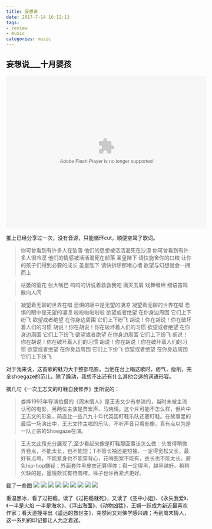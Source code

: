 ```yaml
---
title: 妄想说
date: 2017-7-14 16:12:13
tags: 
- review
- music
categories: music
---
```

## 妄想说___十月婴孩

<embed height="415" width="544" quality="high" allowfullscreen="true" type="application/x-shockwave-flash" src="//static.hdslb.com/miniloader.swf" flashvars="aid=9191684&page=1" pluginspage="//www.adobe.com/shockwave/download/download.cgi?P1_Prod_Version=ShockwaveFlash"></embed>

推上已经分享过一次，没有音源，只能循环cut，顺便空耳了歌词。

> 你可曾看到有许多人在坠落
他们的思想被活活渴死在沙漠
你可曾看到有许多人很冷漠
他们的情感被活活渴死在部落
圣皇陛下 请快施舍你的口粮
让你的孩子们得到必要的成长
圣皇陛下 请快拆除那堵心墙
欲望与幻想就会一拥而上

> 枯萎的菊花 张大嘴巴
呜呜的诉说着救救我吧
满天玉屑 戏舞缠绵
细语笛鸣 散向人间


> 凝望着无聊的世界在唱
恐惧的眼中是无望的凄凉
凝望着无聊的世界在唱
恐惧的眼中是无望的凄凉
啦啦啦啦啦啦
欲望或者绝望 在你身边周围 它们上下纷飞
欲望或者绝望 在你身边周围 它们上下纷飞
胡说！你在胡说！你在破坏着人们的习惯
胡说！你在胡说！你在破坏着人们的习惯
欲望或者绝望 在你身边周围 它们上下纷飞
欲望或者绝望 在你身边周围 它们上下纷飞
胡说！你在胡说！你在破坏着人们的习惯
胡说！你在胡说！你在破坏着人们的习惯
欲望或者绝望 在你身边周围 它们上下纷飞
欲望或者绝望 在你身边周围 它们上下纷飞


对于我来说，这首歌的魅力大于整部电影。当他在台上唱这歌时，痞气，瘦削，完全shoegaze的范儿，除了躁动，我想不出还有什么其他合适的词语形容。

摘几句《一次王志文的盯鞋自我修养》里所说的：
> 娄烨1993年导演拍摄的《周末情人》是王志文少有参演的，当时未被主流认可的电影，另两位主演是贾宏声、马晓晴。这个片可能不怎么样，但片中王志文的形象，简直比一些八九十年代英国盯鞋乐队还要盯鞋。在故事里的最后一场演出中，王志文作主唱的乐队，不听声音只看影像，真有点以为是一队正宗的Shoegaze在演。

> 王志文此段充分展现了,至少看起来像是盯鞋那回事该怎么做：头发得稍微弄卷点，不能太长，也不能短；T不管长袖还是短袖，一定得宽松又长，最好有点垮，不能紧身也不能穿背心，花哨图案不能有，衣长也不能太长，避免hip-hop嫌疑；外面套件黑皮衣还算得体；鞋一定得黑，越黑越好。稍稍欠缺的是，墨镜款式有待商榷，裤子也许再紧点更好。

截了一些图
![](http://ww1.sinaimg.cn/large/005xH7pTly1fhjj21hjn0j30zk0k0wf4.jpg)
![](http://ww1.sinaimg.cn/large/005xH7pTly1fhjjbckzz0j30zk0k00tc.jpg)
![](http://ww1.sinaimg.cn/large/005xH7pTly1fhjj9xuszdj30zk0k00tx.jpg)
![](http://ww1.sinaimg.cn/large/005xH7pTly1fhjj9kp2xsj30zk0k0dgj.jpg)
![](http://ww1.sinaimg.cn/large/005xH7pTly1fhjj90q032j30zk0k0q3i.jpg) 
![](http://ww1.sinaimg.cn/large/005xH7pTly1fhjjrfrtshj30zk0k074u.jpg)
![](http://ww1.sinaimg.cn/large/005xH7pTly1fhjjrujf05j30zk0k0gm0.jpg)
![](http://ww1.sinaimg.cn/large/005xH7pTly1fhjjs3wdlrj30zk0k0t99.jpg)
![](http://ww1.sinaimg.cn/large/005xH7pTly1fhjjskgyqkj30zk0k0gm5.jpg)

重温黑冰，看了过把瘾，读了《过把瘾就死》，又读了《空中小姐》、《永失我爱》、《一半是火焰 一半是海水》、《浮出海面》、《动物凶猛》，王朔一跃成为新近最喜欢作家；看天道搜寻出《遥远的救世主》，突然间又对佛学感兴趣；再到周末情人，这一系列的印记都让人为之着迷。
